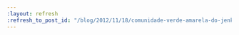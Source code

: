 ```yaml
---
:layout: refresh
:refresh_to_post_id: "/blog/2012/11/18/comunidade-verde-amarela-do-jenkins-uni-vos"
---
```

